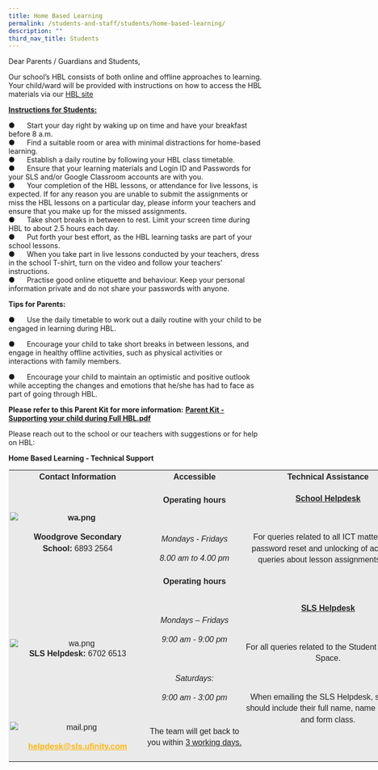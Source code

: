 ```yaml
---
title: Home Based Learning
permalink: /students-and-staff/students/home-based-learning/
description: ""
third_nav_title: Students
---
```

Dear Parents / Guardians and Students,

Our school’s HBL consists of both online and offline approaches to learning. Your child/ward will be provided with instructions on how to access the HBL materials via our&nbsp;[HBL site](https://go.gov.sg/wgshbl-site)

**<u>Instructions for Students:</u>**  

●&nbsp;&nbsp;&nbsp;&nbsp;&nbsp;&nbsp;Start your day right by waking up on time and have your breakfast before 8 a.m. <br>
●&nbsp;&nbsp;&nbsp;&nbsp;&nbsp;&nbsp;Find a suitable room or area with minimal distractions for home-based learning. <br>
●&nbsp;&nbsp;&nbsp;&nbsp;&nbsp;&nbsp;Establish a daily routine by following your HBL class timetable. <br>
●&nbsp;&nbsp;&nbsp;&nbsp;&nbsp;&nbsp;Ensure that your learning materials and Login ID and Passwords for your SLS and/or Google Classroom accounts are with you. <br>
●&nbsp;&nbsp;&nbsp;&nbsp;&nbsp;&nbsp;Your completion of the HBL lessons, or attendance for live lessons, is expected. If for any reason you are unable to submit the assignments or miss the HBL lessons on a particular day, please inform your teachers and ensure that you make up for the missed assignments. <br>
●&nbsp;&nbsp;&nbsp;&nbsp;&nbsp;&nbsp;Take short breaks in between to rest. Limit your screen time during HBL to about 2.5 hours each day. <br>
●&nbsp;&nbsp;&nbsp;&nbsp;&nbsp;&nbsp;Put forth your best effort, as the HBL learning tasks are part of your school lessons. <br>
●&nbsp;&nbsp;&nbsp;&nbsp;&nbsp;&nbsp;When you take part in live lessons conducted by your teachers, dress in the school T-shirt, turn on the video and follow your teachers’ instructions. <br>
●&nbsp;&nbsp;&nbsp;&nbsp;&nbsp;&nbsp;Practise good online etiquette and behaviour. Keep your personal information private and do not share your passwords with anyone.

**Tips for Parents:**

●&nbsp;&nbsp;&nbsp;&nbsp;&nbsp;&nbsp;Use the daily timetable to work out a daily routine with your child to be engaged in learning during HBL.

●&nbsp;&nbsp;&nbsp;&nbsp;&nbsp;&nbsp;Encourage your child to take short breaks in between lessons, and engage in healthy offline activities, such as physical activities or interactions with family members.

●&nbsp;&nbsp;&nbsp;&nbsp;&nbsp;&nbsp;Encourage your child to maintain an optimistic and positive outlook while accepting the changes and emotions that he/she has had to face as part of going through HBL.

**Please refer to this Parent Kit for more information:**&nbsp;[**Parent Kit - Supporting your child during Full HBL.pdf**](https://woodgrovesec-moe-edu-sg-admin.cwp.sg/qql/slot/u609/Academic%20Matters/2021/FHBL/Parent%20Kit%20-%20Supporting%20your%20child%20during%20Full%20HBL.pdf)

  

Please reach out to the school or our teachers with suggestions or for help on HBL:

**Home Based Learning - Technical Support**

<table style="margin: 0px 10px 0px 0px; outline: 0px; padding: 0px; float: left; border: 1px solid rgb(234, 234, 234); color: rgb(0, 0, 0); font-family: Poppins, sans-serif; font-size: 16px; font-style: normal; font-variant-ligatures: normal; font-variant-caps: normal; font-weight: 400; letter-spacing: normal; orphans: 2; text-align: left; text-transform: none; white-space: normal; widows: 2; word-spacing: 0px; -webkit-text-stroke-width: 0px; background-color: rgb(255, 255, 255); text-decoration-thickness: initial; text-decoration-style: initial; text-decoration-color: initial; width: 856px;" width="641" class="ive_eobj_left iveo_table ives_tab_1"><tbody style="margin: 0px; outline: 0px; padding: 0px;" class=""><tr style="margin: 0px; outline: 0px; padding: 0px;" class=""><td style="margin: 0px; outline: 0px; padding: 2px; text-align: center; background-color: rgb(234, 234, 234); color: rgb(34, 34, 34); width: 247px;" class="" width="268"><p style="margin: 0px 0px 1em; outline: 0px; padding: 0px; line-height: 22.4px;" align="center" class=""><b style="margin: 0px; outline: 0px; padding: 0px;" class=""><span style="margin: 0px; outline: 0px; padding: 0px;" class="">Contact Information</span></b><span style="margin: 0px; outline: 0px; padding: 0px;" class=""></span></p></td><td style="margin: 0px; outline: 0px; padding: 2px; text-align: center; background-color: rgb(234, 234, 234); color: rgb(34, 34, 34); width: 187px;" class="" width="160"><p style="margin: 0px 0px 1em; outline: 0px; padding: 0px; line-height: 22.4px;" align="center" class=""><b style="margin: 0px; outline: 0px; padding: 0px;" class=""><span style="margin: 0px; outline: 0px; padding: 0px;" class="">Accessible</span></b><span style="margin: 0px; outline: 0px; padding: 0px;" class=""></span></p></td><td style="margin: 0px; outline: 0px; padding: 2px; text-align: center; background-color: rgb(234, 234, 234); color: rgb(34, 34, 34); width: 334px;" class="" width="195"><p style="margin: 0px 0px 1em; outline: 0px; padding: 0px; line-height: 22.4px;" align="center" class=""><b style="margin: 0px; outline: 0px; padding: 0px;" class=""><span style="margin: 0px; outline: 0px; padding: 0px;" class="">Technical Assistance</span></b><span style="margin: 0px; outline: 0px; padding: 0px;" class=""></span></p></td></tr><tr style="margin: 0px; outline: 0px; padding: 0px;" class=""><td style="margin: 0px; outline: 0px; padding: 2px; text-align: center; background-color: rgb(234, 234, 234); color: rgb(34, 34, 34);" class="" width="268"><p style="margin: 0px 0px 1em; outline: 0px; padding: 0px; line-height: 22.4px;" align="center" class=""></p><p style="margin: 0px 0px 1em; outline: 0px; padding: 0px; line-height: 22.4px;" align="center" class=""><b style="margin: 0px; outline: 0px; padding: 0px;" class=""><span style="margin: 0px; outline: 0px; padding: 0px;" class=""><img style="margin: auto; outline: none; padding: 0px; border: none; clear: both; display: block;" class="ive_eobj_center" alt="wa.png" src="https://woodgrovesec.moe.edu.sg/qql/slot/u609/wa.png"></span></b></p><p style="margin: 0px 0px 1em; outline: 0px; padding: 0px; line-height: 22.4px;" align="center" class=""><b style="margin: 0px; outline: 0px; padding: 0px;" class=""><span style="margin: 0px; outline: 0px; padding: 0px;" class="">Woodgrove Secondary School:</span></b><span style="margin: 0px; outline: 0px; padding: 0px;" class="">&nbsp;6893 2564</span></p></td><td style="margin: 0px; outline: 0px; padding: 2px; text-align: center; background-color: rgb(234, 234, 234); color: rgb(34, 34, 34);" class="" width="160"><p style="margin: 0px 0px 1em; outline: 0px; padding: 0px; line-height: 22.4px;" align="center" class=""><b style="margin: 0px; outline: 0px; padding: 0px;" class=""><span style="margin: 0px; outline: 0px; padding: 0px;" class="">Operating hours</span></b><span style="margin: 0px; outline: 0px; padding: 0px;" class=""></span></p><p style="margin: 0px 0px 1em; outline: 0px; padding: 0px; line-height: 22.4px;" align="center" class=""><span style="margin: 0px; outline: 0px; padding: 0px;" class="">&nbsp;</span></p><p style="margin: 0px 0px 1em; outline: 0px; padding: 0px; line-height: 22.4px;" align="center" class=""><i style="margin: 0px; outline: 0px; padding: 0px;" class=""><span style="margin: 0px; outline: 0px; padding: 0px;" class="">Mondays - Fridays</span></i><span style="margin: 0px; outline: 0px; padding: 0px;" class=""></span></p><p style="margin: 0px 0px 1em; outline: 0px; padding: 0px; line-height: 22.4px;" align="center" class=""><i style="margin: 0px; outline: 0px; padding: 0px;" class=""><span style="margin: 0px; outline: 0px; padding: 0px;" class="">8.00 am to 4.00 pm</span></i><span style="margin: 0px; outline: 0px; padding: 0px;" class=""></span></p><p style="margin: 0px 0px 1em; outline: 0px; padding: 0px; line-height: 22.4px;" class=""><span style="margin: 0px; outline: 0px; padding: 0px;" class=""></span></p></td><td style="margin: 0px; outline: 0px; padding: 2px; text-align: center; background-color: rgb(234, 234, 234); color: rgb(34, 34, 34);" class="" width="195"><p style="margin: 0px 0px 1em; outline: 0px; padding: 0px; line-height: 22.4px;" align="center" class=""><b style="margin: 0px; outline: 0px; padding: 0px;" class=""><u style="margin: 0px; outline: 0px; padding: 0px;" class=""><span style="margin: 0px; outline: 0px; padding: 0px;" class="">School Helpdesk</span></u></b><span style="margin: 0px; outline: 0px; padding: 0px;" class=""></span></p><p style="margin: 0px 0px 1em; outline: 0px; padding: 0px; line-height: 22.4px;" class=""><span style="margin: 0px; outline: 0px; padding: 0px;" class="">&nbsp;</span><span style="margin: 0px; outline: 0px; padding: 0px;" class=""></span></p><p style="margin: 0px 0px 1em; outline: 0px; padding: 0px; line-height: 22.4px;" class=""><span style="margin: 0px; outline: 0px; padding: 0px;" class="">For queries related to all ICT matters (e.g. password reset and unlocking of accounts, queries about lesson assignments etc.)</span><span style="margin: 0px; outline: 0px; padding: 0px;" class=""></span></p></td></tr><tr style="margin: 0px; outline: 0px; padding: 0px;" class=""><td style="margin: 0px; outline: 0px; padding: 2px; text-align: center; background-color: rgb(234, 234, 234); color: rgb(34, 34, 34);" class="" width="268"><p style="margin: 0px 0px 1em; outline: 0px; padding: 0px; line-height: 22.4px;" align="center" class=""><b style="margin: 0px; outline: 0px; padding: 0px;" class=""><span style="margin: 0px; outline: 0px; padding: 0px;" class="">&nbsp;</span></b><b style="margin: 0px; outline: 0px; padding: 0px;" class=""><span style="margin: 0px; outline: 0px; padding: 0px;" class=""></span></b></p><img style="margin: auto; outline: none; padding: 0px; border: none; clear: both; display: block;" class="ive_eobj_center" alt="wa.png" src="https://woodgrovesec.moe.edu.sg/qql/slot/u609/wa.png"><p style="margin: 0px 0px 1em; outline: 0px; padding: 0px; line-height: 22.4px;" align="center" class=""><b style="margin: 0px; outline: 0px; padding: 0px;" class=""><span style="margin: 0px; outline: 0px; padding: 0px;" class="">SLS Helpdesk:</span></b><span style="margin: 0px; outline: 0px; padding: 0px;" class="">&nbsp;6702 6513</span><span style="margin: 0px; outline: 0px; padding: 0px;" class=""></span></p></td><td style="margin: 0px; outline: 0px; padding: 2px; text-align: center; background-color: rgb(234, 234, 234); color: rgb(34, 34, 34);" class="" width="160"><p style="margin: 0px 0px 1em; outline: 0px; padding: 0px; line-height: 22.4px;" align="center" class=""><b style="margin: 0px; outline: 0px; padding: 0px;" class=""><span style="margin: 0px; outline: 0px; padding: 0px;" class="">Operating hours</span></b><span style="margin: 0px; outline: 0px; padding: 0px;" class=""></span></p><p style="margin: 0px 0px 1em; outline: 0px; padding: 0px; line-height: 22.4px;" align="center" class=""><span style="margin: 0px; outline: 0px; padding: 0px;" class="">&nbsp;</span></p><p style="margin: 0px 0px 1em; outline: 0px; padding: 0px; line-height: 22.4px;" align="center" class=""><i style="margin: 0px; outline: 0px; padding: 0px;" class=""><span style="margin: 0px; outline: 0px; padding: 0px;" class="">Mondays – Fridays</span></i><span style="margin: 0px; outline: 0px; padding: 0px;" class=""></span></p><p style="margin: 0px 0px 1em; outline: 0px; padding: 0px; line-height: 22.4px;" align="center" class=""><i style="margin: 0px; outline: 0px; padding: 0px;" class=""><span style="margin: 0px; outline: 0px; padding: 0px;" class="">9:00 am - 9:00 pm</span></i><span style="margin: 0px; outline: 0px; padding: 0px;" class=""></span></p><p style="margin: 0px 0px 1em; outline: 0px; padding: 0px; line-height: 22.4px;" align="center" class=""><i style="margin: 0px; outline: 0px; padding: 0px;" class=""><span style="margin: 0px; outline: 0px; padding: 0px;" class="">&nbsp;</span></i><span style="margin: 0px; outline: 0px; padding: 0px;" class=""></span></p><p style="margin: 0px 0px 1em; outline: 0px; padding: 0px; line-height: 22.4px;" align="center" class=""><i style="margin: 0px; outline: 0px; padding: 0px;" class=""><span style="margin: 0px; outline: 0px; padding: 0px;" class="">Saturdays:</span></i><span style="margin: 0px; outline: 0px; padding: 0px;" class=""></span></p><p style="margin: 0px 0px 1em; outline: 0px; padding: 0px; line-height: 22.4px;" align="center" class=""><i style="margin: 0px; outline: 0px; padding: 0px;" class=""><span style="margin: 0px; outline: 0px; padding: 0px;" class="">9:00 am - 3:00 pm</span></i><span style="margin: 0px; outline: 0px; padding: 0px;" class=""></span></p><p style="margin: 0px 0px 1em; outline: 0px; padding: 0px; line-height: 22.4px;" class=""><span style="margin: 0px; outline: 0px; padding: 0px;" class=""></span></p></td><td style="margin: 0px; outline: 0px; padding: 2px; text-align: center; background-color: rgb(234, 234, 234); color: rgb(34, 34, 34);" class="" rowspan="2" width="195"><p style="margin: 0px 0px 1em; outline: 0px; padding: 0px; line-height: 22.4px;" align="center" class=""><b style="margin: 0px; outline: 0px; padding: 0px;" class=""><u style="margin: 0px; outline: 0px; padding: 0px;" class=""><span style="margin: 0px; outline: 0px; padding: 0px;" class=""><span style="margin: 0px; outline: 0px; padding: 0px;"></span>SLS Helpdesk</span></u></b><span style="margin: 0px; outline: 0px; padding: 0px;" class=""></span></p><p style="margin: 0px 0px 1em; outline: 0px; padding: 0px; line-height: 22.4px;" class=""><span style="margin: 0px; outline: 0px; padding: 0px;" class="">&nbsp;</span><span style="margin: 0px; outline: 0px; padding: 0px;" class=""></span></p><p style="margin: 0px 0px 1em; outline: 0px; padding: 0px; line-height: 22.4px;" class=""><span style="margin: 0px; outline: 0px; padding: 0px;" class="">For all queries related to the Student Learning Space.</span><span style="margin: 0px; outline: 0px; padding: 0px;" class=""></span></p><p style="margin: 0px 0px 1em; outline: 0px; padding: 0px; line-height: 22.4px;" class=""><span style="margin: 0px; outline: 0px; padding: 0px;" class="">&nbsp;</span><span style="margin: 0px; outline: 0px; padding: 0px;" class=""></span></p><p style="margin: 0px 0px 1em; outline: 0px; padding: 0px; line-height: 22.4px;" class=""><span style="margin: 0px; outline: 0px; padding: 0px;" class="">When emailing the SLS Helpdesk, students should include their full name, name of school and form class.</span><span style="margin: 0px; outline: 0px; padding: 0px;" class=""></span></p></td></tr><tr style="margin: 0px; outline: 0px; padding: 0px;" class=""><td style="margin: 0px; outline: 0px; padding: 2px; text-align: center; background-color: rgb(234, 234, 234); color: rgb(34, 34, 34);" class="" width="268"><p style="margin: 0px 0px 1em; outline: 0px; padding: 0px; line-height: 22.4px;" align="center" class=""><span style="margin: 0px; outline: 0px; padding: 0px;" class=""></span></p><p style="margin: 0px 0px 1em; outline: 0px; padding: 0px; line-height: 22.4px;" align="center" class=""><span style="margin: 0px; outline: 0px; padding: 0px;" class=""></span></p><p style="margin: 0px 0px 1em; outline: 0px; padding: 0px; line-height: 22.4px;" align="center" class=""><img style="margin: auto; outline: none; padding: 0px; border: none; clear: both; display: block;" class="ive_eobj_center" alt="mail.png" src="https://woodgrovesec.moe.edu.sg/qql/slot/u609/mail.png"></p><p style="margin: 0px 0px 1em; outline: 0px; padding: 0px; line-height: 22.4px;" align="center" class=""><a style="margin: 0px; outline: 0px; padding: 0px; color: rgb(253, 184, 19); font-weight: 500; text-decoration: underline;" class="" href="mailto:helpdesk@sls.ufinity.com"><b style="margin: 0px; outline: 0px; padding: 0px;" class=""><span style="margin: 0px; outline: 0px; padding: 0px;" class="">helpdesk@sls.ufinity.com</span></b></a><span style="margin: 0px; outline: 0px; padding: 0px;" class=""></span></p><p style="margin: 0px 0px 1em; outline: 0px; padding: 0px; line-height: 22.4px;" align="center" class=""><span style="margin: 0px; outline: 0px; padding: 0px;" class=""></span></p></td><td style="margin: 0px; outline: 0px; padding: 2px; text-align: center; background-color: rgb(234, 234, 234); color: rgb(34, 34, 34);" class="" width="160"><p style="margin: 0px 0px 1em; outline: 0px; padding: 0px; line-height: 22.4px;" align="center" class=""><span style="margin: 0px; outline: 0px; padding: 0px;" class=""></span></p><p style="margin: 0px 0px 1em; outline: 0px; padding: 0px; line-height: 22.4px;" class=""><span style="margin: 0px; outline: 0px; padding: 0px;" class=""></span></p><p style="margin: 0px 0px 1em; outline: 0px; padding: 0px; line-height: 22.4px;" class=""><span style="margin: 0px; outline: 0px; padding: 0px;" class="">The team will get back to you within&nbsp;<u style="margin: 0px; outline: 0px; padding: 0px;" class="">3 working days.</u></span></p></td></tr></tbody></table>